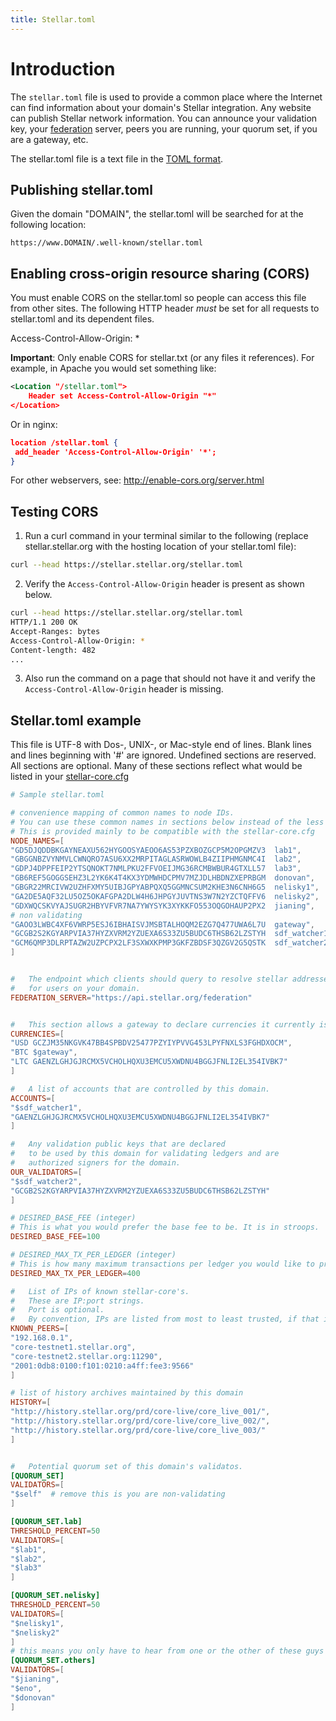 ```yaml
---
title: Stellar.toml
---
```


# Introduction

The `stellar.toml` file is used to provide a common place where the Internet can find information about your domain's Stellar integration. Any website can publish Stellar network information. You can announce your validation key, your [federation](./federation.md) server, peers you are running, your quorum set, if you are a gateway, etc.

The stellar.toml file is a text file in the [TOML format](https://github.com/toml-lang/toml).

## Publishing stellar.toml

Given the domain "DOMAIN", the stellar.toml will be searched for at the following location:

`https://www.DOMAIN/.well-known/stellar.toml`

## Enabling cross-origin resource sharing (CORS)
You must enable CORS on the stellar.toml so people can access this file from other sites. The following HTTP header *must* be set for all requests to stellar.toml and its dependent files.

 Access-Control-Allow-Origin: *

**Important**: Only enable CORS for stellar.txt (or any files it references). For example, in Apache you would set something like:

```xml
<Location "/stellar.toml">
    Header set Access-Control-Allow-Origin "*"
</Location>
```

Or in nginx:

```json
location /stellar.toml {
 add_header 'Access-Control-Allow-Origin' '*';
}
```

For other webservers, see: http://enable-cors.org/server.html

## Testing CORS

1. Run a curl command in your terminal similar to the following (replace stellar.stellar.org with the hosting location of your stellar.toml file):

  ```bash
  curl --head https://stellar.stellar.org/stellar.toml
  ```

2. Verify the `Access-Control-Allow-Origin` header is present as shown below.

  ```bash
  curl --head https://stellar.stellar.org/stellar.toml
  HTTP/1.1 200 OK
  Accept-Ranges: bytes
  Access-Control-Allow-Origin: *
  Content-length: 482
  ...
  ```

3. Also run the command on a page that should not have it and verify the `Access-Control-Allow-Origin` header is missing.

## Stellar.toml example

This file is UTF-8 with Dos-, UNIX-, or Mac-style end of lines.
Blank lines and lines beginning with '#' are ignored.
Undefined sections are reserved.
All sections are optional.
Many of these sections reflect what would be listed in your [stellar-core.cfg](https://github.com/stellar/stellar-core/blob/master/docs/stellar-core_example.cfg)

```toml
# Sample stellar.toml

# convenience mapping of common names to node IDs.
# You can use these common names in sections below instead of the less friendly nodeID.
# This is provided mainly to be compatible with the stellar-core.cfg
NODE_NAMES=[
"GD5DJQDDBKGAYNEAXU562HYGOOSYAEOO6AS53PZXBOZGCP5M2OPGMZV3  lab1",
"GBGGNBZVYNMVLCWNQRO7ASU6XX2MRPITAGLASRWOWLB4ZIIPHMGNMC4I  lab2",
"GDPJ4DPPFEIP2YTSQNOKT7NMLPKU2FFVOEIJMG36RCMBWBUR4GTXLL57  lab3",
"GB6REF5GOGGSEHZ3L2YK6K4T4KX3YDMWHDCPMV7MZJDLHBDNZXEPRBGM  donovan",
"GBGR22MRCIVW2UZHFXMY5UIBJGPYABPQXQ5GGMNCSUM2KHE3N6CNH6G5  nelisky1",
"GA2DE5AQF32LU5OZ5OKAFGPA2DLW4H6JHPGYJUVTNS3W7N2YZCTQFFV6  nelisky2",
"GDXWQCSKVYAJSUGR2HBYVFVR7NA7YWYSYK3XYKKFO553OQGOHAUP2PX2  jianing",
# non validating
"GAOO3LWBC4XF6VWRP5ESJ6IBHAISVJMSBTALHOQM2EZG7Q477UWA6L7U  gateway",
"GCGB2S2KGYARPVIA37HYZXVRM2YZUEXA6S33ZU5BUDC6THSB62LZSTYH  sdf_watcher1",
"GCM6QMP3DLRPTAZW2UZPCPX2LF3SXWXKPMP3GKFZBDSF3QZGV2G5QSTK  sdf_watcher2"
]


#   The endpoint which clients should query to resolve stellar addresses
#   for users on your domain.
FEDERATION_SERVER="https://api.stellar.org/federation"


#   This section allows a gateway to declare currencies it currently issues.
CURRENCIES=[
"USD GCZJM35NKGVK47BB4SPBDV25477PZYIYPVVG453LPYFNXLS3FGHDXOCM",
"BTC $gateway",
"LTC GAENZLGHJGJRCMX5VCHOLHQXU3EMCU5XWDNU4BGGJFNLI2EL354IVBK7"
]

#   A list of accounts that are controlled by this domain.
ACCOUNTS=[
"$sdf_watcher1",
"GAENZLGHJGJRCMX5VCHOLHQXU3EMCU5XWDNU4BGGJFNLI2EL354IVBK7"
]

#   Any validation public keys that are declared
#   to be used by this domain for validating ledgers and are
#   authorized signers for the domain.
OUR_VALIDATORS=[
"$sdf_watcher2",
"GCGB2S2KGYARPVIA37HYZXVRM2YZUEXA6S33ZU5BUDC6THSB62LZSTYH"
]

# DESIRED_BASE_FEE (integer)
# This is what you would prefer the base fee to be. It is in stroops.
DESIRED_BASE_FEE=100

# DESIRED_MAX_TX_PER_LEDGER (integer)
# This is how many maximum transactions per ledger you would like to process.
DESIRED_MAX_TX_PER_LEDGER=400

#   List of IPs of known stellar-core's.
#   These are IP:port strings.
#   Port is optional.
#   By convention, IPs are listed from most to least trusted, if that information is known.
KNOWN_PEERS=[
"192.168.0.1",
"core-testnet1.stellar.org",
"core-testnet2.stellar.org:11290",
"2001:0db8:0100:f101:0210:a4ff:fee3:9566"
]

# list of history archives maintained by this domain
HISTORY=[
"http://history.stellar.org/prd/core-live/core_live_001/",
"http://history.stellar.org/prd/core-live/core_live_002/",
"http://history.stellar.org/prd/core-live/core_live_003/"
]


#   Potential quorum set of this domain's validatos.
[QUORUM_SET]
VALIDATORS=[
"$self"  # remove this is you are non-validating
]

[QUORUM_SET.lab]
THRESHOLD_PERCENT=50
VALIDATORS=[
"$lab1",
"$lab2",
"$lab3"
]

[QUORUM_SET.nelisky]
THRESHOLD_PERCENT=50
VALIDATORS=[
"$nelisky1",
"$nelisky2"
]
# this means you only have to hear from one or the other of these guys
[QUORUM_SET.others]
VALIDATORS=[
"$jianing",
"$eno",
"$donovan"
]

```


